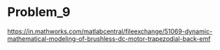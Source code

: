 # Problem_9

https://in.mathworks.com/matlabcentral/fileexchange/51069-dynamic-mathematical-modeling-of-brushless-dc-motor-trapezodial-back-emf
